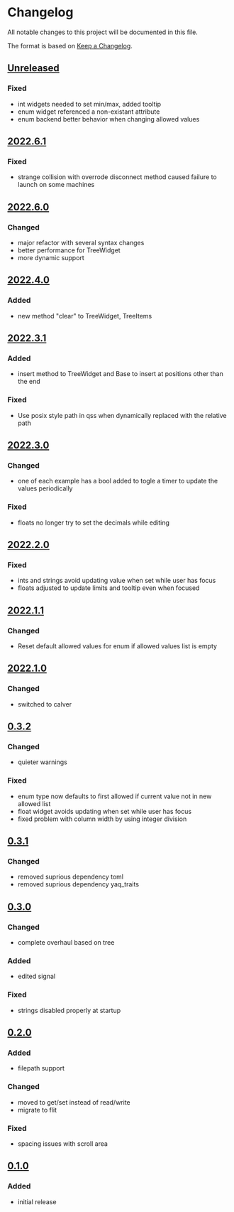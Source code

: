 # Changelog
All notable changes to this project will be documented in this file.

The format is based on [Keep a Changelog](https://keepachangelog.com/).

## [Unreleased]

### Fixed
- int widgets needed to set min/max, added tooltip
- enum widget referenced a non-existant attribute
- enum backend better behavior when changing allowed values

## [2022.6.1]

### Fixed
- strange collision with overrode disconnect method caused failure to launch on some machines

## [2022.6.0]

### Changed
- major refactor with several syntax changes
- better performance for TreeWidget
- more dynamic support

## [2022.4.0]

### Added
- new method "clear" to TreeWidget, TreeItems

## [2022.3.1]

### Added
- insert method to TreeWidget and Base to insert at positions other than the end

### Fixed
- Use posix style path in qss when dynamically replaced with the relative path

## [2022.3.0]

### Changed
- one of each example has a bool added to togle a timer to update the values periodically

### Fixed
- floats no longer try to set the decimals while editing

## [2022.2.0]

### Fixed
- ints and strings avoid updating value when set while user has focus
- floats adjusted to update limits and tooltip even when focused

## [2022.1.1]

### Changed
- Reset default allowed values for enum if allowed values list is empty

## [2022.1.0]

### Changed
- switched to calver

## [0.3.2]

### Changed
- quieter warnings

### Fixed
- enum type now defaults to first allowed if current value not in new allowed list
- float widget avoids updating when set while user has focus
- fixed problem with column width by using integer division

## [0.3.1]

### Changed
- removed suprious dependency toml
- removed suprious dependency yaq_traits

## [0.3.0]

### Changed
- complete overhaul based on tree

### Added
- edited signal

### Fixed
- strings disabled properly at startup

## [0.2.0]

### Added
- filepath support

### Changed
- moved to get/set instead of read/write
- migrate to flit

### Fixed
- spacing issues with scroll area

## [0.1.0]

### Added
- initial release

[Unreleased]: https://github.com/yaq-project/qtypes/compare/v2022.6.1...main
[2022.6.1]: https://github.com/yaq-project/qtypes/compare/v2022.6.0...v2022.6.1
[2022.6.0]: https://github.com/yaq-project/qtypes/compare/v2022.4.0...v2022.6.0
[2022.4.0]: https://github.com/yaq-project/qtypes/compare/v2022.3.1...v2022.4.0
[2022.3.1]: https://gitlab.com/yaq-project/qtypes/compare/v2022.3.0...v2022.3.1
[2022.3.0]: https://github.com/yaq-project/qtypes/compare/v2022.2.0...v2022.3.0
[2022.2.0]: https://github.com/yaq-project/qtypes/compare/v2022.1.1...v2022.2.0
[2022.1.1]: https://github.com/yaq-project/qtypes/compare/v2022.1.0...v2022.1.1
[2022.1.0]: https://github.com/yaq-project/qtypes/compare/v0.3.2...v2022.1.0
[0.3.2]: https://github.com/yaq-project/qtypes/compare/v0.3.1...v0.3.2
[0.3.1]: https://github.com/yaq-project/qtypes/compare/v0.3.0...v0.3.1
[0.3.0]: https://github.com/yaq-project/qtypes/compare/v0.2.0...v0.3.0
[0.2.0]: https://github.com/yaq-project/qtypes/compare/v0.1.0...v0.2.0
[0.1.0]: https://github.com/yaq-project/qtypes/tags/v0.1.0
